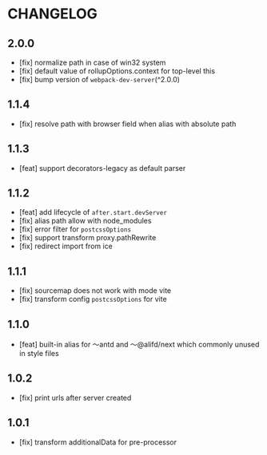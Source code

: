 # CHANGELOG

## 2.0.0

- [fix] normalize path in case of win32 system
- [fix] default value of rollupOptions.context for top-level this
- [fix] bump version of `webpack-dev-server`(^2.0.0)

## 1.1.4

- [fix] resolve path with browser field when alias with absolute path

## 1.1.3

- [feat] support decorators-legacy as default parser

## 1.1.2

- [feat] add lifecycle of `after.start.devServer`
- [fix] alias path allow with node_modules
- [fix] error filter for `postcssOptions` 
- [fix] support transform proxy.pathRewrite
- [fix] redirect import from ice

## 1.1.1

- [fix] sourcemap does not work with mode vite
- [fix] transform config `postcssOptions` for vite

## 1.1.0

- [feat] built-in alias for ～antd and ～@alifd/next which commonly unused in style files

## 1.0.2

- [fix] print urls after server created

## 1.0.1

- [fix] transform additionalData for pre-processor